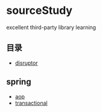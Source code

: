 # sourceStudy
excellent third-party library learning

## 目录

- [disruptor](disruptor/README.md)

## spring

- [aop](spring/README.md)  
- [transactional](transactional/README.md)
